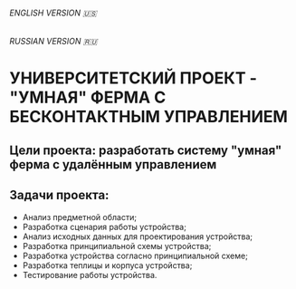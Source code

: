 ###### ENGLISH VERSION :us:
###### RUSSIAN VERSION :ru:

# УНИВЕРСИТЕТСКИЙ ПРОЕКТ - "УМНАЯ" ФЕРМА С БЕСКОНТАКТНЫМ УПРАВЛЕНИЕМ

## Цели проекта: разработать систему "умная" ферма с удалённым управлением

## Задачи проекта:
- Анализ предметной области;
- Разработка сценария работы устройства;
- Анализ исходных данных для проектирования устройства;
- Разработка принципиальной схемы устройства;
- Разработка устройства согласно принципиальной схеме;
- Разработка теплицы и корпуса устройства;
- Тестирование работы устройства.



